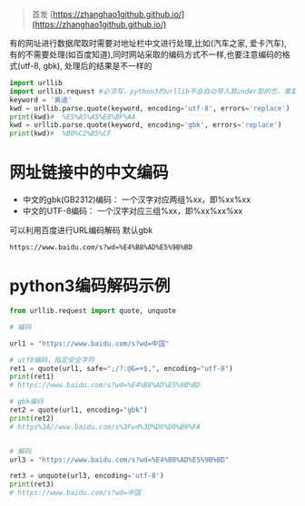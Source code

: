 


<!--more-->

> 首发 [https://zhanghao1github.github.io/](https://zhanghao1github.github.io/)

有的网址进行数据爬取时需要对地址栏中文进行处理,比如(汽车之家, 爱卡汽车), 有的不需要处理(如百度知道),同时网站采取的编码方式不一样,也要注意编码的格式(utf-8, gbk), 处理后的结果是不一样的

```python
import urllib
import urllib.request #必须写，python3的urllib不会自动导入其under层的包，需要手动导入不引用报错
keyword = '奥迪'
kwd = urllib.parse.quote(keyword, encoding='utf-8', errors='replace')
print(kwd)#  %E5%A5%A5%E8%BF%AA
kwd = urllib.parse.quote(keyword, encoding='gbk', errors='replace')
print(kwd)#  %B0%C2%B5%CF
```

# 网址链接中的中文编码

- 中文的gbk(GB2312)编码： 一个汉字对应两组%xx，即%xx%xx
- 中文的UTF-8编码： 一个汉字对应三组%xx，即%xx%xx%xx

可以利用百度进行URL编码解码 默认gbk

```
https://www.baidu.com/s?wd=%E4%B8%AD%E5%9B%BD
```

# python3编码解码示例

```python
from urllib.request import quote, unquote

# 编码

url1 = "https://www.baidu.com/s?wd=中国"

# utf8编码，指定安全字符
ret1 = quote(url1, safe=";/?:@&=+$,", encoding="utf-8")
print(ret1)
# https://www.baidu.com/s?wd=%E4%B8%AD%E5%9B%BD

# gbk编码
ret2 = quote(url1, encoding="gbk")
print(ret2)
# https%3A//www.baidu.com/s%3Fwd%3D%D6%D0%B9%FA


# 解码
url3 = "https://www.baidu.com/s?wd=%E4%B8%AD%E5%9B%BD"

ret3 = unquote(url3, encoding='utf-8')
print(ret3)
# https://www.baidu.com/s?wd=中国
```

